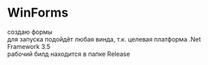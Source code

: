 # WinForms
создаю формы  
для запуска подойдёт любая винда, т.к. целевая платформа .Net Framework 3.5  
рабочий билд находится в папке Release
